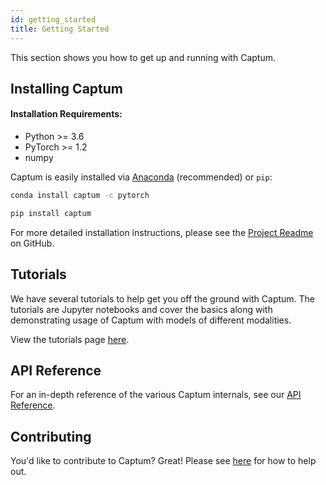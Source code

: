 ```yaml
---
id: getting_started
title: Getting Started
---
```


This section shows you how to get up and running with Captum.


## Installing Captum

#### Installation Requirements:

- Python >= 3.6
- PyTorch >= 1.2
- numpy

Captum is easily installed via
[Anaconda](https://www.anaconda.com/distribution/#download-section) (recommended)
or `pip`:

<!--DOCUSAURUS_CODE_TABS-->
<!--conda-->
```bash
conda install captum -c pytorch
```
<!--pip-->
```bash
pip install captum
```
<!--END_DOCUSAURUS_CODE_TABS-->

For more detailed installation instructions, please see the
[Project Readme](https://github.com/pytorch/captum/blob/master/README.md)
on GitHub.


## Tutorials

We have several tutorials to help get you off the ground with Captum.  The tutorials are Jupyter notebooks and cover the basics along with demonstrating usage of Captum with models of different modalities.

View the tutorials page [here](../tutorials/).


## API Reference

For an in-depth reference of the various Captum internals, see our
[API Reference](../api).


## Contributing

You'd like to contribute to Captum? Great! Please see
[here](https://github.com/pytorch/captum/blob/master/CONTRIBUTING.md)
for how to help out.
